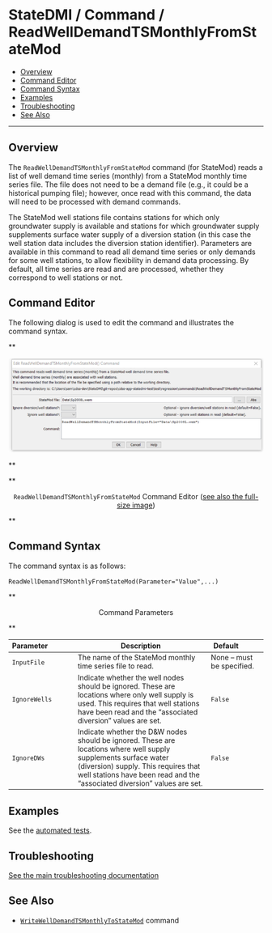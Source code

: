 # StateDMI / Command / ReadWellDemandTSMonthlyFromStateMod #

* [Overview](#overview)
* [Command Editor](#command-editor)
* [Command Syntax](#command-syntax)
* [Examples](#examples)
* [Troubleshooting](#troubleshooting)
* [See Also](#see-also)

-------------------------

## Overview ##

The `ReadWellDemandTSMonthlyFromStateMod` command (for StateMod) reads a list of well demand time series
(monthly) from a StateMod monthly time series file.
The file does not need to be a demand file (e.g., it could be a historical pumping file);
however, once read with this command, the data will need to be processed with demand commands.

The StateMod well stations file contains stations for which only groundwater supply
is available and stations for which groundwater supply supplements surface water supply of a
diversion station (in this case the well station data includes the diversion station identifier).
Parameters are available in this command to read all demand time
series or only demands for some well stations,
to allow flexibility in demand data processing.
By default, all time series are read and are processed, whether they correspond to well stations or not.

## Command Editor ##

The following dialog is used to edit the command and illustrates the command syntax.

**<p style="text-align: center;">
![ReadWellDemandTSMonthlyFromStateMod command editor](ReadWellDemandTSMonthlyFromStateMod.png)
</p>**

**<p style="text-align: center;">
`ReadWellDemandTSMonthlyFromStateMod` Command Editor (<a href="../ReadWellDemandTSMonthlyFromStateMod.png">see also the full-size image</a>)
</p>**

## Command Syntax ##

The command syntax is as follows:

```text
ReadWellDemandTSMonthlyFromStateMod(Parameter="Value",...)
```
**<p style="text-align: center;">
Command Parameters
</p>**

| **Parameter**&nbsp;&nbsp;&nbsp;&nbsp;&nbsp;&nbsp;&nbsp;&nbsp;&nbsp;&nbsp;&nbsp;&nbsp; | **Description** | **Default**&nbsp;&nbsp;&nbsp;&nbsp;&nbsp;&nbsp;&nbsp;&nbsp;&nbsp;&nbsp; |
| --------------|-----------------|----------------- |
| `InputFile` | The name of the StateMod monthly time series file to read. | None – must be specified. |
| `IgnoreWells` | Indicate whether the well nodes should be ignored.  These are locations where only well supply is used.  This requires that well stations have been read and the “associated diversion” values are set. | `False` |
| `IgnoreDWs` | Indicate whether the D&W nodes should be ignored.  These are locations where well supply supplements surface water (diversion) supply.  This requires that well stations have been read and the “associated diversion” values are set. | `False ` |

## Examples ##

See the [automated tests](https://github.com/OpenCDSS/cdss-app-statedmi-test/tree/master/test/regression/commands/ReadWellDemandTSMonthlyFromStateMod).

## Troubleshooting ##

[See the main troubleshooting documentation](../../troubleshooting/troubleshooting.md)

## See Also ##

* [`WriteWellDemandTSMonthlyToStateMod`](../WriteWellDemandTSMonthlyToStateMod/WriteWellDemandTSMonthlyToStateMod.md) command
